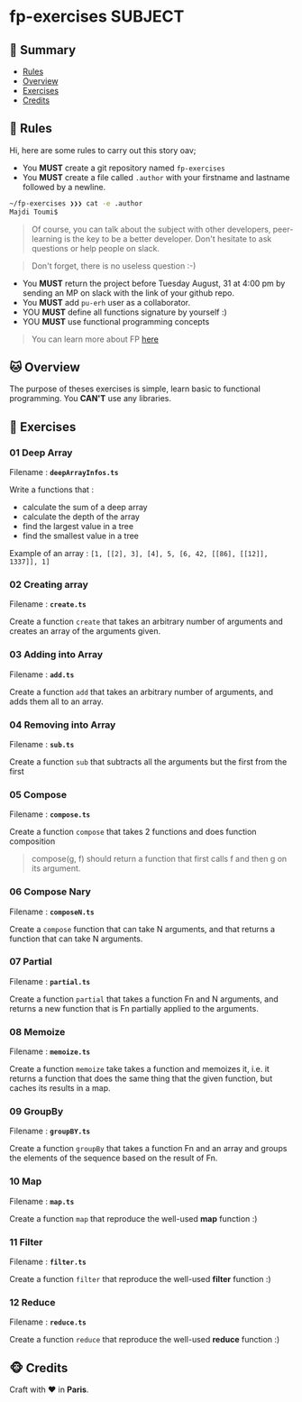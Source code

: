 # fp-exercises SUBJECT

## <a name='TOC'>🐼 Summary</a>

- [Rules](#rules)
- [Overview](#overview)
- [Exercises](#exercises)
- [Credits](#credits)

## <a name='overview'>🦊 Rules</a>

Hi, here are some rules to carry out this story oav;

- You **MUST** create a git repository named `fp-exercises`
- You **MUST** create a file called `.author` with your firstname and lastname followed by a newline.

```sh
~/fp-exercises ❯❯❯ cat -e .author
Majdi Toumi$
```

> Of course, you can talk about the subject with other developers, peer-learning is
> the key to be a better developer. Don't hesitate to ask questions or help people on slack.

> Don't forget, there is no useless question :-)

- You **MUST** return the project before Tuesday August, 31 at 4:00 pm by sending an MP on slack with the link of your github repo.
- You **MUST** add `pu-erh` user as a collaborator.
- YOU **MUST** define all functions signature by yourself :)
- YOU **MUST** use functional programming concepts

> You can learn more about FP [here](https://mostly-adequate.gitbooks.io/mostly-adequate-guide/content/)

## <a name='overview'>🐱 Overview</a>

The purpose of theses exercises is simple, learn basic to functional programming.
You **CAN'T** use any libraries.

## <a name='exercises'>🐨 Exercises</a>

### 01 Deep Array

Filename : **`deepArrayInfos.ts`**

Write a functions that :

- calculate the sum of a deep array
- calculate the depth of the array
- find the largest value in a tree
- find the smallest value in a tree

Example of an array : `[1, [[2], 3], [4], 5, [6, 42, [[86], [[12]], 1337]], 1]`

### 02 Creating array

Filename : **`create.ts`**

Create a function `create` that takes an arbitrary number of arguments and creates an array of the arguments given.

### 03 Adding into Array

Filename : **`add.ts`**

Create a function `add` that takes an arbitrary number of arguments, and adds them all to an array.

### 04 Removing into Array

Filename : **`sub.ts`**

Create a function `sub` that subtracts all the arguments but the first from the first

### 05 Compose

Filename : **`compose.ts`**

Create a function `compose` that takes 2 functions and does function composition

> compose(g, f) should return a function that first calls f and then g on its argument.

### 06 Compose Nary

Filename : **`composeN.ts`**

Create a `compose` function that can take N arguments, and that returns a function that can take N arguments.

### 07 Partial

Filename : **`partial.ts`**

Create a function `partial` that takes a function Fn and N arguments, and returns a new function that is Fn partially applied to the arguments.

### 08 Memoize

Filename : **`memoize.ts`**

Create a function `memoize` take takes a function and memoizes it, i.e. it returns a function that does the same thing that the given function, but caches its results in a map.

### 09 GroupBy

Filename : **`groupBY.ts`**

Create a function `groupBy` that takes a function Fn and an array and groups the elements of the sequence based on the result of Fn.

### 10 Map

Filename : **`map.ts`**

Create a function `map` that reproduce the well-used **map** function :)

### 11 Filter

Filename : **`filter.ts`**

Create a function `filter` that reproduce the well-used **filter** function :)

### 12 Reduce

Filename : **`reduce.ts`**

Create a function `reduce` that reproduce the well-used **reduce** function :)

## <a name='credits'>🐵 Credits</a>

Craft with :heart: in **Paris**.
